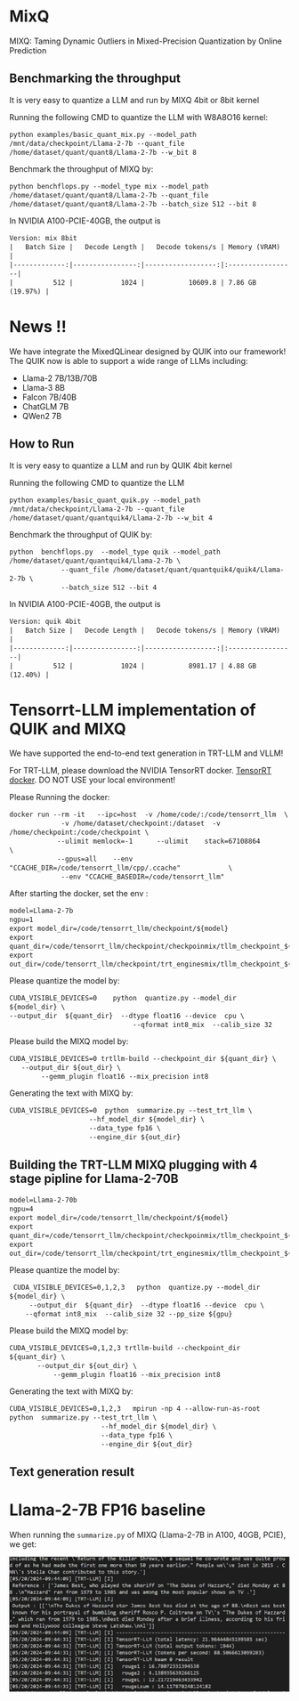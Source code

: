 # MixQ

MIXQ: Taming Dynamic Outliers in Mixed-Precision Quantization by Online Prediction


## Benchmarking the throughput



It is very easy to quantize a LLM and run by MIXQ 4bit or 8bit kernel

Running the following CMD to quantize the LLM with W8A8O16 kernel: 

```
python examples/basic_quant_mix.py --model_path /mnt/data/checkpoint/Llama-2-7b --quant_file /home/dataset/quant/quant8/Llama-2-7b --w_bit 8
```

Benchmark the throughput of MIXQ by:

```
python benchflops.py --model_type mix --model_path /home/dataset/quant/quant8/Llama-2-7b --quant_file /home/dataset/quant/quant8/Llama-2-7b --batch_size 512 --bit 8 
```

In  NVIDIA A100-PCIE-40GB, the output is

```
Version: mix 8bit 
|   Batch Size |   Decode Length |   Decode tokens/s | Memory (VRAM)    |
|-------------:|----------------:|------------------:|:-----------------|
|          512 |            1024 |           10609.8 | 7.86 GB (19.97%) |
```



# News !!

We have integrate the MixedQLinear  designed by QUIK into our framework! The QUIK now is able to support a wide range of LLMs including:


- Llama-2 7B/13B/70B
- Llama-3 8B
- Falcon 7B/40B
- ChatGLM 7B
- QWen2 7B


## How to Run

It is very easy to quantize a LLM and run by QUIK 4bit kernel

Running the following CMD to quantize the LLM 

```
python examples/basic_quant_quik.py --model_path /mnt/data/checkpoint/Llama-2-7b --quant_file /home/dataset/quant/quantquik4/Llama-2-7b --w_bit 4
```

Benchmark the throughput of QUIK by:

```
python  benchflops.py  --model_type quik --model_path   /home/dataset/quant/quantquik4/Llama-2-7b \
             --quant_file /home/dataset/quant/quantquik4/quik4/Llama-2-7b \
             --batch_size 512 --bit 4
```

In  NVIDIA A100-PCIE-40GB, the output is

```
Version: quik 4bit
|   Batch Size |   Decode Length |   Decode tokens/s | Memory (VRAM)    |
|-------------:|----------------:|------------------:|:-----------------|
|          512 |            1024 |           8981.17 | 4.88 GB (12.40%) |
```



# Tensorrt-LLM implementation of QUIK and MIXQ

We have supported the end-to-end text generation in TRT-LLM and VLLM!

For TRT-LLM, please download the NVIDIA TensorRT docker. [TensorRT docker](https://github.com/NVIDIA/TensorRT-LLM). DO NOT USE your local environment!




Please Running the docker:

```
docker run --rm -it   --ipc=host  -v /home/code/:/code/tensorrt_llm  \
             -v /home/dataset/checkpoint:/dataset  -v /home/checkpoint:/code/checkpoint \
            --ulimit memlock=-1      --ulimit    stack=67108864             \
            --gpus=all    --env "CCACHE_DIR=/code/tensorrt_llm/cpp/.ccache"            \
             --env "CCACHE_BASEDIR=/code/tensorrt_llm"        
```


After starting the docker, set the env :

```
model=Llama-2-7b
ngpu=1
export model_dir=/code/tensorrt_llm/checkpoint/${model}
export quant_dir=/code/tensorrt_llm/checkpoint/checkpoinmix/tllm_checkpoint_${ngpu}gpu_fp16${model}
export out_dir=/code/tensorrt_llm/checkpoint/trt_enginesmix/tllm_checkpoint_${ngpu}gpu_fp16${model}
```

Please quantize the model by:

```
CUDA_VISIBLE_DEVICES=0    python  quantize.py --model_dir  ${model_dir} \
--output_dir  ${quant_dir}  --dtype float16 --device  cpu \
                               --qformat int8_mix  --calib_size 32 
```

Please build the MIXQ model by:

```
CUDA_VISIBLE_DEVICES=0 trtllm-build --checkpoint_dir ${quant_dir} \
   --output_dir ${out_dir} \
        --gemm_plugin float16 --mix_precision int8 
```


Generating the text with MIXQ by:

```
CUDA_VISIBLE_DEVICES=0  python  summarize.py --test_trt_llm \
                    --hf_model_dir ${model_dir} \
                    --data_type fp16 \
                    --engine_dir ${out_dir}
```


## Building the TRT-LLM  MIXQ plugging  with 4 stage pipline  for Llama-2-70B



```
model=Llama-2-70b
ngpu=4
export model_dir=/code/tensorrt_llm/checkpoint/${model}
export quant_dir=/code/tensorrt_llm/checkpoint/checkpoinmix/tllm_checkpoint_${ngpu}gpu_fp16${model}
export out_dir=/code/tensorrt_llm/checkpoint/trt_enginesmix/tllm_checkpoint_${ngpu}gpu_fp16${model}
```

Please quantize the model by:

```
 CUDA_VISIBLE_DEVICES=0,1,2,3   python  quantize.py --model_dir  ${model_dir} \
     --output_dir  ${quant_dir}  --dtype float16 --device  cpu \
    --qformat int8_mix  --calib_size 32 --pp_size ${gpu}
```

Please build the MIXQ model by:

```
CUDA_VISIBLE_DEVICES=0,1,2,3 trtllm-build --checkpoint_dir ${quant_dir} \
       --output_dir ${out_dir} \
           --gemm_plugin float16 --mix_precision int8 
```


Generating the text with MIXQ by:

```
CUDA_VISIBLE_DEVICES=0,1,2,3   mpirun -np 4 --allow-run-as-root    python  summarize.py --test_trt_llm \
                       --hf_model_dir ${model_dir} \
                       --data_type fp16 \
                       --engine_dir ${out_dir}
```


## Text generation result

# Llama-2-7B FP16 baseline



When running the ```summarize.py``` of MIXQ (Llama-2-7B in A100, 40GB, PCIE), we get:


<img src="figures/textmixq.jpg"  align = "center"  width="600" />





